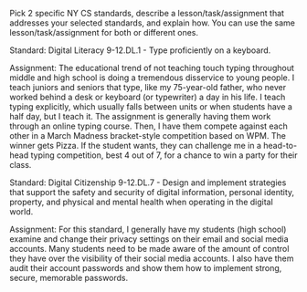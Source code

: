 Pick 2 specific NY CS standards, describe a lesson/task/assignment that addresses your selected standards, and explain how.
You can use the same lesson/task/assignment for both or different ones.


Standard:
Digital Literacy 
9-12.DL.1 - Type proficiently on a keyboard.

Assignment:
The educational trend of not teaching touch typing throughout middle and high school is doing a tremendous disservice to young people. I teach juniors and seniors that type, like my 75-year-old father, who never worked behind a desk or keyboard (or typewriter) a day in his life. I teach typing explicitly, which usually falls between units or when students have a half day, but I teach it. The assignment is generally having them work through an online typing course. Then, I have them compete against each other in a March Madness bracket-style competition based on WPM. The winner gets Pizza. If the student wants, they can challenge me in a head-to-head typing competition, best 4 out of 7, for a chance to win a party for their class.

Standard:
Digital Citizenship 
9-12.DL.7 - Design and implement strategies that support the safety and security of digital information, personal identity, property, and physical and mental health when operating in the digital world.


Assignment:
For this standard, I generally have my students (high school) examine and change their privacy settings on their email and social media accounts. Many students need to be made aware of the amount of control they have over the visibility of their social media accounts. I also have them audit their account passwords and show them how to implement strong, secure, memorable passwords. 
